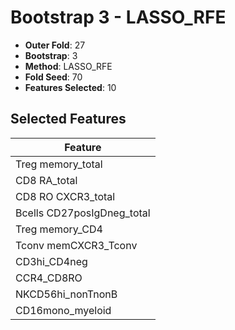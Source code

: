 # Bootstrap 3 - LASSO_RFE

- **Outer Fold**: 27
- **Bootstrap**: 3
- **Method**: LASSO_RFE
- **Fold Seed**: 70
- **Features Selected**: 10

## Selected Features

| Feature |
|---------|
| Treg memory_total |
| CD8 RA_total |
| CD8 RO CXCR3_total |
| Bcells CD27posIgDneg_total |
| Treg memory_CD4 |
| Tconv memCXCR3_Tconv |
| CD3hi_CD4neg |
| CCR4_CD8RO |
| NKCD56hi_nonTnonB |
| CD16mono_myeloid |
